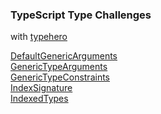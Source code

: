 ### TypeScript Type Challenges

with [typehero](https://typehero.dev/)

[DefaultGenericArguments](/DefaultGenericArguments/)<br>
[GenericTypeArguments](/GenericTypeArguments/)<br>
[GenericTypeConstraints](/GenericTypeConstraints/)<br>
[IndexSignature](/IndexSignatures/)<br>
[IndexedTypes](/IndexedTypes/)<br>
